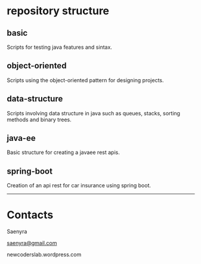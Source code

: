 # repository structure

## basic
Scripts for testing java features and sintax.

## object-oriented
Scripts using the object-oriented pattern for designing projects.

## data-structure
Scripts involving data structure in java such as queues, stacks, sorting methods and binary trees.

## java-ee
Basic structure for creating a javaee rest apis.

## spring-boot
Creation of an api rest for car insurance using spring boot.

---

# Contacts
Saenyra

saenyra@gmail.com

newcoderslab.wordpress.com
